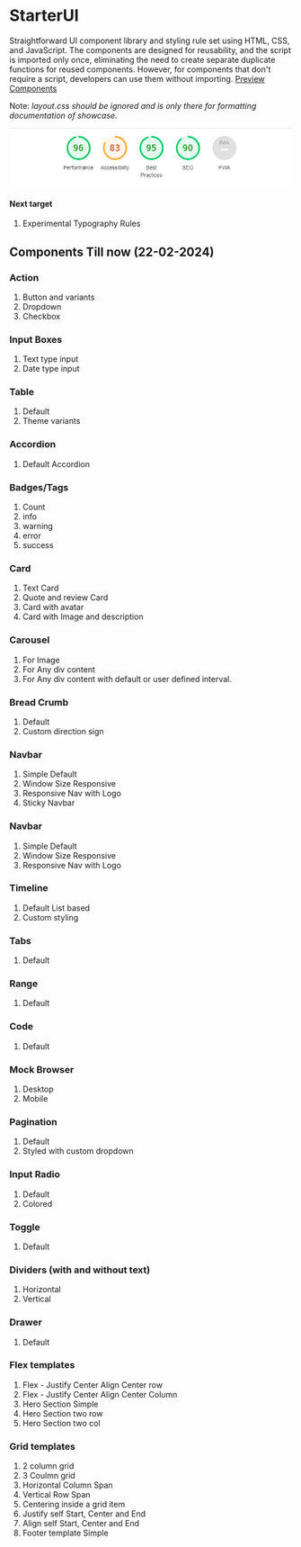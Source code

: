 # StarterUI
Straightforward UI component library and styling rule set using HTML, CSS, and JavaScript. The components are designed for reusability, and the script is imported only once, eliminating the need to create separate duplicate functions for reused components. However, for components that don't require a script, developers can use them without importing.
[Preview Components](https://sharishth.github.io/starterui/) 

Note: _layout.css should be ignored and is only there for formatting documentation of showcase._

![Chrome Lighthouse score](lighthousescore.png)

#### Next target 
  1. Experimental Typography Rules

## Components Till now (22-02-2024)
### Action
  1. Button and variants
  2. Dropdown
  3. Checkbox
### Input Boxes
  1. Text type input
  2. Date type input

### Table
  1. Default
  2. Theme variants

### Accordion
  1. Default Accordion

### Badges/Tags
  1. Count
  2. info
  3. warning
  4. error
  5. success

### Card
  1. Text Card
  2. Quote and review Card
  3. Card with avatar
  4. Card with Image and description

### Carousel
  1. For Image
  2. For Any div content
  3. For Any div content with default or user defined interval.

### Bread Crumb
  1. Default
  2. Custom direction sign

### Navbar
  1. Simple Default
  2. Window Size Responsive
  3. Responsive Nav with Logo
  4. Sticky Navbar

### Navbar
  1. Simple Default
  2. Window Size Responsive
  3. Responsive Nav with Logo

### Timeline
  1. Default List based
  2. Custom styling

### Tabs
  1. Default

### Range
  1. Default

### Code
  1. Default

### Mock Browser
  1. Desktop
  2. Mobile

### Pagination
  1. Default
  2. Styled with custom dropdown

### Input Radio
  1. Default
  2. Colored

### Toggle
  1. Default

### Dividers (with and without text)
  1. Horizontal
  2. Vertical

### Drawer
  1. Default

### Flex templates
  1. Flex - Justify Center Align Center row
  2. Flex - Justify Center Align Center Column
  3. Hero Section Simple
  4. Hero Section two row
  5. Hero Section two col

### Grid templates
  1. 2 column grid
  2. 3 Coulmn grid
  3. Horizontal Column Span
  4. Vertical Row Span
  5. Centering inside a grid item
  6. Justify self Start, Center and End
  7. Align self Start, Center and End
  8. Footer template Simple
